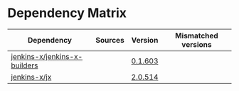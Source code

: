 # Dependency Matrix

Dependency | Sources | Version | Mismatched versions
---------- | ------- | ------- | -------------------
[jenkins-x/jenkins-x-builders](https://github.com/jenkins-x/jenkins-x-builders) |  | [0.1.603]() | 
[jenkins-x/jx](https://github.com/jenkins-x/jx) |  | [2.0.514](https://github.com/jenkins-x/jx/releases/tag/v2.0.514) | 

